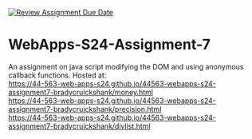 [![Review Assignment Due Date](https://classroom.github.com/assets/deadline-readme-button-24ddc0f5d75046c5622901739e7c5dd533143b0c8e959d652212380cedb1ea36.svg)](https://classroom.github.com/a/cdqffI9o)
# WebApps-S24-Assignment-7
An assignment on java script modifying the DOM and using anonymous callback functions.
Hosted at:<br>
https://44-563-web-apps-s24.github.io/44563-webapps-s24-assignment7-bradycruickshank/money.html<br>
https://44-563-web-apps-s24.github.io/44563-webapps-s24-assignment7-bradycruickshank/precision.html<br>
https://44-563-web-apps-s24.github.io/44563-webapps-s24-assignment7-bradycruickshank/divlist.html
